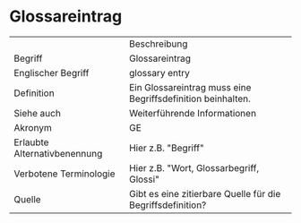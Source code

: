 # Glossareintrag

<link-summary rel="summary"/>
<card-summary rel="summary"/>
<web-summary rel="summary"/>


<table>
    <tr>
        <td></td>
        <td>Beschreibung</td>
    </tr>
    <tr>
        <td>Begriff</td>
        <td>Glossareintrag</td>
    </tr>
    <tr>
        <td>Englischer Begriff</td>
        <td>glossary entry</td>
    </tr>
    <tr>
        <td>Definition</td>
        <td id="summary" >Ein Glossareintrag muss eine Begriffsdefinition beinhalten.</td>
    </tr>  
    <tr>
        <td>Siehe auch</td>
        <td>Weiterführende Informationen</td>
    </tr>
    <tr>
        <td>Akronym</td>
        <td>GE</td>
    </tr>
   <tr>
        <td>Erlaubte Alternativbenennung</td>
        <td>Hier z.B. "Begriff"</td>
    </tr>
   <tr>
        <td>Verbotene Terminologie</td>
        <td>Hier z.B. "Wort, Glossarbegriff, Glossi"</td>
    </tr>
   <tr>
        <td>Quelle</td>
        <td>Gibt es eine zitierbare Quelle für die Begriffsdefinition? </td>
    </tr>
</table>